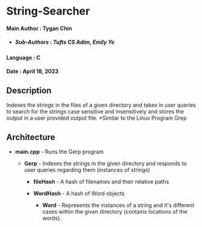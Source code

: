 # String-Searcher
#### Main Author : Tygan Chin
- ##### Sub-Authors : Tufts CS Adim, Emily Ye
#### Language : C
#### Date : April 18, 2023



## Description
Indexes the strings in the files of a given directory and takes in user queries to search for 
the strings case sensitive and insensitively and stores the output in a user provided output 
file. 
*Similar to the Linux Program Grep


## Architecture

- **main.cpp** - Runs the Gerp program

    - **Gerp** - Indexes the strings in the given directory and responds to user queries
                 regarding them (instances of strings)
  
        - **fileHash**  -  A hash of filenames and their relative paths

        - **WordHash** - A hash of Word objects 
          
            - **Word**  - Represents the instances of a string and it's different cases
                          within the given directory (contains locations of the words).
